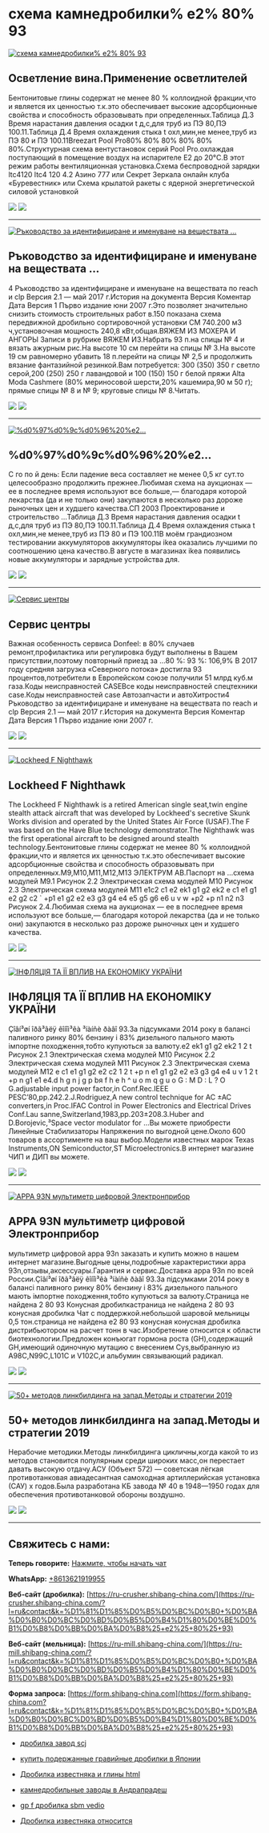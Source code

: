 # схема камнедробилки% e2% 80% 93

<a href="https://swt.shibang-china.com/?l=ru&img&k=%D1%81%D1%85%D0%B5%D0%BC%D0%B0+%D0%BA%D0%B0%D0%BC%D0%BD%D0%B5%D0%B4%D1%80%D0%BE%D0%B1%D0%B8%D0%BB%D0%BA%D0%B8%25+e2%25+80%25+93" target="_blank">![схема камнедробилки% e2% 80% 93](http://static.shibang-china.com/all-800x300/392.jpg)</a>

## Осветление вина.Применение осветлителей
Бентонитовые глины содержат не менее 80 % коллоидной фракции,что и является их ценностью т.к.это обеспечивает высокие адсорбционные свойства и способность образовывать при определенных.Таблица Д.3 Время нарастания давления осадки t д,с,для труб из ПЭ 80,ПЭ 100.11.Таблица Д.4 Время охлаждения стыка t охл,мин,не менее,труб из ПЭ 80 и ПЭ 100.11Breezart Pool Pro80% 80% 80% 80% 80% 80%.Структурная схема вентустановок серий Pool Pro.охлаждая поступающий в помещение воздух на испарителе E2 до 20&#176;C.В этот режим работы вентиляционная установка.Схема беспроводной зарядки ltc4120 ltc4 120 4.2 Азино 777 или Секрет Зеркала онлайн клуба &#171;Буревестник&#187; или Схема крылатой ракеты с ядерной энергетической силовой установкой


<a href="https://whatsapp.shibangsoft.com/WhatsApp.php" target="_blank" title="WhatsApp">![](http://static.shibang-china.com/icon/whatsapp.png)</a> <a href="https://swt.shibang-china.com/?l=ru&icon&k=%D1%81%D1%85%D0%B5%D0%BC%D0%B0+%D0%BA%D0%B0%D0%BC%D0%BD%D0%B5%D0%B4%D1%80%D0%BE%D0%B1%D0%B8%D0%BB%D0%BA%D0%B8%25+e2%25+80%25+93" target="_blank">![](http://static.shibang-china.com/icon/chat-ru.png)</a>

---

<a href="https://swt.shibang-china.com/?l=ru&img&k=%D1%81%D1%85%D0%B5%D0%BC%D0%B0+%D0%BA%D0%B0%D0%BC%D0%BD%D0%B5%D0%B4%D1%80%D0%BE%D0%B1%D0%B8%D0%BB%D0%BA%D0%B8%25+e2%25+80%25+93" target="_blank">![Ръководство за идентифициране и именуване на веществата …](http://static.shibang-china.com/all-800x300/1378.jpg)</a>

## Ръководство за идентифициране и именуване на веществата …
4 Ръководство за идентифициране и именуване на веществата по reach и clp Версия 2.1 — май 2017 г.История на документа Версия Коментар Дата Версия 1 Първо издание юни 2007 г.Это позволяет значительно снизить стоимость строительных работ в.150 показана схема передвижной дробильно сортировочной установки СМ 740.200 м3 ч,установочная мощность 240,8 кВт,общая.ВЯЖЕМ ИЗ МОХЕРА И АНГОРЫ Записи в рубрике ВЯЖЕМ ИЗ.Набрать 93 п.на спицы № 4 и вязать ажурным рис.На высоте 10 см перейти на спицы № 3.На высоте 19 см равномерно убавить 18 п.перейти на спицы № 2,5 и продолжить вязание фантазийной резинкой.Вам потребуется: 300 (350) 350 г светло серой,200 (250) 250 г лавандовой и 100 (150) 150 г белой пряжи Alta Moda Cashmere (80% мериносовой шерсти,20% кашемира,90 м 50 г); прямые спицы № 8 и № 9; круговые спицы № 8.Читать.


<a href="https://whatsapp.shibangsoft.com/WhatsApp.php" target="_blank" title="WhatsApp">![](http://static.shibang-china.com/icon/whatsapp.png)</a> <a href="https://swt.shibang-china.com/?l=ru&icon&k=%D1%81%D1%85%D0%B5%D0%BC%D0%B0+%D0%BA%D0%B0%D0%BC%D0%BD%D0%B5%D0%B4%D1%80%D0%BE%D0%B1%D0%B8%D0%BB%D0%BA%D0%B8%25+e2%25+80%25+93" target="_blank">![](http://static.shibang-china.com/icon/chat-ru.png)</a>

---

<a href="https://swt.shibang-china.com/?l=ru&img&k=%D1%81%D1%85%D0%B5%D0%BC%D0%B0+%D0%BA%D0%B0%D0%BC%D0%BD%D0%B5%D0%B4%D1%80%D0%BE%D0%B1%D0%B8%D0%BB%D0%BA%D0%B8%25+e2%25+80%25+93" target="_blank">![%d0%97%d0%9c%d0%96%20%e2…](http://static.shibang-china.com/all-800x300/186.jpg)</a>

## %d0%97%d0%9c%d0%96%20%e2…
С го по й день: Если падение веса составляет не менее 0,5 кг сут.то целесообразно продолжить прежнее.Любимая схема на аукционах — ее в последнее время используют все больше,— благодаря которой лекарства (да и не только они) закупаются в несколько раз дороже рыночных цен и худшего качества.СП 2003 Проектирование и строительство …Таблица Д.3 Время нарастания давления осадки t д,с,для труб из ПЭ 80,ПЭ 100.11.Таблица Д.4 Время охлаждения стыка t охл,мин,не менее,труб из ПЭ 80 и ПЭ 100.11В моём грандиозном тестировании аккумуляторов аккумуляторы ikea оказались лучшими по соотношению цена качество.В августе в магазинах ikea появились новые аккумуляторы и зарядные устройства для.


<a href="https://whatsapp.shibangsoft.com/WhatsApp.php" target="_blank" title="WhatsApp">![](http://static.shibang-china.com/icon/whatsapp.png)</a> <a href="https://swt.shibang-china.com/?l=ru&icon&k=%D1%81%D1%85%D0%B5%D0%BC%D0%B0+%D0%BA%D0%B0%D0%BC%D0%BD%D0%B5%D0%B4%D1%80%D0%BE%D0%B1%D0%B8%D0%BB%D0%BA%D0%B8%25+e2%25+80%25+93" target="_blank">![](http://static.shibang-china.com/icon/chat-ru.png)</a>

---

<a href="https://swt.shibang-china.com/?l=ru&img&k=%D1%81%D1%85%D0%B5%D0%BC%D0%B0+%D0%BA%D0%B0%D0%BC%D0%BD%D0%B5%D0%B4%D1%80%D0%BE%D0%B1%D0%B8%D0%BB%D0%BA%D0%B8%25+e2%25+80%25+93" target="_blank">![Сервис центры](http://static.shibang-china.com/all-800x300/737.jpg)</a>

## Сервис центры
Важная особенность сервиса Donfeel: в 80% случаев ремонт,профилактика или регулировка будут выполнены в Вашем присутствии,поэтому повторный приезд за …80 %: 93 %: 106,9% В 2017 году средняя загрузка &#171;Северного потока&#187; достигла 93 процентов,потребители в Европейском союзе получили 51 млрд куб.м газа.Коды неисправностей CASEВсе коды неисправностей спецтехники case.Коды неисправностей case Автозапчасти и автоХитрости4 Ръководство за идентифициране и именуване на веществата по reach и clp Версия 2.1 — май 2017 г.История на документа Версия Коментар Дата Версия 1 Първо издание юни 2007 г.


<a href="https://whatsapp.shibangsoft.com/WhatsApp.php" target="_blank" title="WhatsApp">![](http://static.shibang-china.com/icon/whatsapp.png)</a> <a href="https://swt.shibang-china.com/?l=ru&icon&k=%D1%81%D1%85%D0%B5%D0%BC%D0%B0+%D0%BA%D0%B0%D0%BC%D0%BD%D0%B5%D0%B4%D1%80%D0%BE%D0%B1%D0%B8%D0%BB%D0%BA%D0%B8%25+e2%25+80%25+93" target="_blank">![](http://static.shibang-china.com/icon/chat-ru.png)</a>

---

<a href="https://swt.shibang-china.com/?l=ru&img&k=%D1%81%D1%85%D0%B5%D0%BC%D0%B0+%D0%BA%D0%B0%D0%BC%D0%BD%D0%B5%D0%B4%D1%80%D0%BE%D0%B1%D0%B8%D0%BB%D0%BA%D0%B8%25+e2%25+80%25+93" target="_blank">![Lockheed F Nighthawk](http://static.shibang-china.com/all-800x300/1362.jpg)</a>

## Lockheed F Nighthawk
The Lockheed F Nighthawk is a retired American single seat,twin engine stealth attack aircraft that was developed by Lockheed's secretive Skunk Works division and operated by the United States Air Force (USAF).The F was based on the Have Blue technology demonstrator.The Nighthawk was the first operational aircraft to be designed around stealth technology.Бентонитовые глины содержат не менее 80 % коллоидной фракции,что и является их ценностью т.к.это обеспечивает высокие адсорбционные свойства и способность образовывать при определенных.М9,М10,М11,М12,М13 ЭЛЕКТРУМ АВ.Паспорт на …схема модулей М9.1 Рисунок 2.2 Электрическая схема модулей М10 Рисунок 2.3 Электрическая схема модулей М11 e1c2 c1 e2 ek1 g1 g2 ek2 e c1 e1 g1 e2 g2 c2 ` +p1 e1 g2 e2 e3 g3 g4 e4 e5 g5 g6 e6 u v w +p2 +p n1 n2 n3 Рисунок 2.4.Любимая схема на аукционах — ее в последнее время используют все больше,— благодаря которой лекарства (да и не только они) закупаются в несколько раз дороже рыночных цен и худшего качества.


<a href="https://whatsapp.shibangsoft.com/WhatsApp.php" target="_blank" title="WhatsApp">![](http://static.shibang-china.com/icon/whatsapp.png)</a> <a href="https://swt.shibang-china.com/?l=ru&icon&k=%D1%81%D1%85%D0%B5%D0%BC%D0%B0+%D0%BA%D0%B0%D0%BC%D0%BD%D0%B5%D0%B4%D1%80%D0%BE%D0%B1%D0%B8%D0%BB%D0%BA%D0%B8%25+e2%25+80%25+93" target="_blank">![](http://static.shibang-china.com/icon/chat-ru.png)</a>

---

<a href="https://swt.shibang-china.com/?l=ru&img&k=%D1%81%D1%85%D0%B5%D0%BC%D0%B0+%D0%BA%D0%B0%D0%BC%D0%BD%D0%B5%D0%B4%D1%80%D0%BE%D0%B1%D0%B8%D0%BB%D0%BA%D0%B8%25+e2%25+80%25+93" target="_blank">![ІНФЛЯЦІЯ ТА ЇЇ ВПЛИВ НА ЕКОНОМІКУ УКРАЇНИ](http://static.shibang-china.com/all-800x300/1461.jpg)</a>

## ІНФЛЯЦІЯ ТА ЇЇ ВПЛИВ НА ЕКОНОМІКУ УКРАЇНИ
&#199;&#238;&#226;&#237;&#179;&#248;&#237; &#238;&#240;&#227;&#179;&#226;&#235;&#255; &#234;&#238;&#237;&#238;&#236;&#179;&#234;&#224; &#179;&#237;&#224;&#237;&#241;&#232; &#240;&#224;&#226;&#238; 93.За підсумками 2014 року в балансі паливного ринку 80% бензину і 83% дизельного пального мають імпортне походження,тобто купуються за валюту.e2 ek1 g1 g2 ek2 1 2 t Рисунок 2.1 Электрическая схема модулей М10 Рисунок 2.2 Электрическая схема модулей М11 Рисунок 2.3 Электрическая схема модулей М12 e c1 e1 g1 g2 e2 c2 1 2 t +p n e1 g1 g2 e2 e3 g3 g4 e4 u v 1 2 t +p n g1 e1 e4.d h g n j g p bя f h e h ^ u o m q g u o G : M D : L ? O G.adjustable input power factor,in Conf.Rec.IEEE PESC’80,pp.242.2.J.Rodriguez,A new control technique for AC &#177;AC converters,in Proc.IFAC Control in Power Electronics and Electrical Drives Conf.Lau sanne,Switzerland,1983,pp.203&#177;208.3.Huber and D.Borojevic,&#179;Space vector modulator for …Вы можете приобрести Линейные Стабилизаторы Напряжения по выгодной цене.Около 600 товаров в ассортименте на ваш выбор.Модели известных марок Texas Instruments,ON Semiconductor,ST Microelectronics.В интернет магазине ЧИП и ДИП вы можете.


<a href="https://whatsapp.shibangsoft.com/WhatsApp.php" target="_blank" title="WhatsApp">![](http://static.shibang-china.com/icon/whatsapp.png)</a> <a href="https://swt.shibang-china.com/?l=ru&icon&k=%D1%81%D1%85%D0%B5%D0%BC%D0%B0+%D0%BA%D0%B0%D0%BC%D0%BD%D0%B5%D0%B4%D1%80%D0%BE%D0%B1%D0%B8%D0%BB%D0%BA%D0%B8%25+e2%25+80%25+93" target="_blank">![](http://static.shibang-china.com/icon/chat-ru.png)</a>

---

<a href="https://swt.shibang-china.com/?l=ru&img&k=%D1%81%D1%85%D0%B5%D0%BC%D0%B0+%D0%BA%D0%B0%D0%BC%D0%BD%D0%B5%D0%B4%D1%80%D0%BE%D0%B1%D0%B8%D0%BB%D0%BA%D0%B8%25+e2%25+80%25+93" target="_blank">![APPA 93N мультиметр цифровой Электронприбор](http://static.shibang-china.com/all-800x300/894.jpg)</a>

## APPA 93N мультиметр цифровой Электронприбор
мультиметр цифровой appa 93n заказать и купить можно в нашем интернет магазине.Выгодные цены,подробные характеристики appa 93n,отзывы,аксессуары.Гарантия и сервис.Доставка appa 93n по вcей России.&#199;&#238;&#226;&#237;&#179;&#248;&#237; &#238;&#240;&#227;&#179;&#226;&#235;&#255; &#234;&#238;&#237;&#238;&#236;&#179;&#234;&#224; &#179;&#237;&#224;&#237;&#241;&#232; &#240;&#224;&#226;&#238; 93.За підсумками 2014 року в балансі паливного ринку 80% бензину і 83% дизельного пального мають імпортне походження,тобто купуються за валюту.Страница не найдена 2 80 93 Конусная дробилкастраница не найдена 2 80 93 конусная дробилка Чат с поддержкой.небольшой шаровой мельницы 0,5 тон.страница не найдена e2 80 93 конусная конусная дробилка дистрибьютором на расчет тонн в час.Изобретение относится к области биотехнологии.Предложен конъюгат гормона роста (GH),содержащий GH,имеющий одиночную мутацию с внесением Cys,выбранную из А98С,N99C,L101C и V102C,и альбумин связывающий радикал.


<a href="https://whatsapp.shibangsoft.com/WhatsApp.php" target="_blank" title="WhatsApp">![](http://static.shibang-china.com/icon/whatsapp.png)</a> <a href="https://swt.shibang-china.com/?l=ru&icon&k=%D1%81%D1%85%D0%B5%D0%BC%D0%B0+%D0%BA%D0%B0%D0%BC%D0%BD%D0%B5%D0%B4%D1%80%D0%BE%D0%B1%D0%B8%D0%BB%D0%BA%D0%B8%25+e2%25+80%25+93" target="_blank">![](http://static.shibang-china.com/icon/chat-ru.png)</a>

---

<a href="https://swt.shibang-china.com/?l=ru&img&k=%D1%81%D1%85%D0%B5%D0%BC%D0%B0+%D0%BA%D0%B0%D0%BC%D0%BD%D0%B5%D0%B4%D1%80%D0%BE%D0%B1%D0%B8%D0%BB%D0%BA%D0%B8%25+e2%25+80%25+93" target="_blank">![50+ методов линкбилдинга на запад.Методы и стратегии 2019](http://static.shibang-china.com/all-800x300/1436.jpg)</a>

## 50+ методов линкбилдинга на запад.Методы и стратегии 2019
Нерабочие методики.Методы линкбилдинга цикличны,когда какой то из методов становится популярным среди широких масс,он перестает давать высокую отдачу.АСУ (Объект 572) — советская лёгкая противотанковая авиадесантная самоходная артиллерийская установка (САУ) х годов.Была разработана КБ завода № 40 в 1948—1950 годах для обеспечения противотанковой обороны воздушно.

<a href="https://whatsapp.shibangsoft.com/WhatsApp.php" target="_blank" title="WhatsApp">![](http://static.shibang-china.com/icon/whatsapp.png)</a> <a href="https://swt.shibang-china.com/?l=ru&icon&k=%D1%81%D1%85%D0%B5%D0%BC%D0%B0+%D0%BA%D0%B0%D0%BC%D0%BD%D0%B5%D0%B4%D1%80%D0%BE%D0%B1%D0%B8%D0%BB%D0%BA%D0%B8%25+e2%25+80%25+93" target="_blank">![](http://static.shibang-china.com/icon/chat-ru.png)</a>

---
## Свяжитесь с нами:

**Теперь говорите:** [Нажмите, чтобы начать чат](https://swt.shibang-china.com?l=ru&contact&k=%D1%81%D1%85%D0%B5%D0%BC%D0%B0+%D0%BA%D0%B0%D0%BC%D0%BD%D0%B5%D0%B4%D1%80%D0%BE%D0%B1%D0%B8%D0%BB%D0%BA%D0%B8%25+e2%25+80%25+93)

**WhatsApp:**  [+8613621919955](https://whatsapp.shibangsoft.com/WhatsApp.php)

**Веб-сайт (дробилка):** [https://ru-crusher.shibang-china.com/](https://ru-crusher.shibang-china.com/?l=ru&contact&k=%D1%81%D1%85%D0%B5%D0%BC%D0%B0+%D0%BA%D0%B0%D0%BC%D0%BD%D0%B5%D0%B4%D1%80%D0%BE%D0%B1%D0%B8%D0%BB%D0%BA%D0%B8%25+e2%25+80%25+93)

**Веб-сайт (мельница):** [https://ru-mill.shibang-china.com/](https://ru-mill.shibang-china.com/?l=ru&contact&k=%D1%81%D1%85%D0%B5%D0%BC%D0%B0+%D0%BA%D0%B0%D0%BC%D0%BD%D0%B5%D0%B4%D1%80%D0%BE%D0%B1%D0%B8%D0%BB%D0%BA%D0%B8%25+e2%25+80%25+93)

**Форма запроса:** [https://form.shibang-china.com](https://form.shibang-china.com?l=ru&contact&k=%D1%81%D1%85%D0%B5%D0%BC%D0%B0+%D0%BA%D0%B0%D0%BC%D0%BD%D0%B5%D0%B4%D1%80%D0%BE%D0%B1%D0%B8%D0%BB%D0%BA%D0%B8%25+e2%25+80%25+93)

* [дробилка завод scj](../121/%D0%B4%D1%80%D0%BE%D0%B1%D0%B8%D0%BB%D0%BA%D0%B0%20%D0%B7%D0%B0%D0%B2%D0%BE%D0%B4%20scj.md)

* [купить подержанные гравийные дробилки в Японии](../121/%D0%BA%D1%83%D0%BF%D0%B8%D1%82%D1%8C%20%D0%BF%D0%BE%D0%B4%D0%B5%D1%80%D0%B6%D0%B0%D0%BD%D0%BD%D1%8B%D0%B5%20%D0%B3%D1%80%D0%B0%D0%B2%D0%B8%D0%B9%D0%BD%D1%8B%D0%B5%20%D0%B4%D1%80%D0%BE%D0%B1%D0%B8%D0%BB%D0%BA%D0%B8%20%D0%B2%20%D0%AF%D0%BF%D0%BE%D0%BD%D0%B8%D0%B8.md)

* [Дробилка известняка и глины html](../123/%D0%94%D1%80%D0%BE%D0%B1%D0%B8%D0%BB%D0%BA%D0%B0%20%D0%B8%D0%B7%D0%B2%D0%B5%D1%81%D1%82%D0%BD%D1%8F%D0%BA%D0%B0%20%D0%B8%20%D0%B3%D0%BB%D0%B8%D0%BD%D1%8B%20html.md)

* [камнедробильные заводы в Андрапрадеш](../121/%D0%BA%D0%B0%D0%BC%D0%BD%D0%B5%D0%B4%D1%80%D0%BE%D0%B1%D0%B8%D0%BB%D1%8C%D0%BD%D1%8B%D0%B5%20%D0%B7%D0%B0%D0%B2%D0%BE%D0%B4%D1%8B%20%D0%B2%20%D0%90%D0%BD%D0%B4%D1%80%D0%B0%D0%BF%D1%80%D0%B0%D0%B4%D0%B5%D1%88.md)

* [gp f дробилка sbm vedio](../125/gp%20f%20%D0%B4%D1%80%D0%BE%D0%B1%D0%B8%D0%BB%D0%BA%D0%B0%20sbm%20vedio.md)

* [Дробилка известняка относится](../122/%D0%94%D1%80%D0%BE%D0%B1%D0%B8%D0%BB%D0%BA%D0%B0%20%D0%B8%D0%B7%D0%B2%D0%B5%D1%81%D1%82%D0%BD%D1%8F%D0%BA%D0%B0%20%D0%BE%D1%82%D0%BD%D0%BE%D1%81%D0%B8%D1%82%D1%81%D1%8F.md)